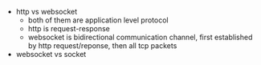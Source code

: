 - http vs websocket
    - both of them are application level protocol
    - http is request-response
    - websocket is bidirectional communication channel, first established by http request/reponse, then all tcp packets
- websocket vs socket
